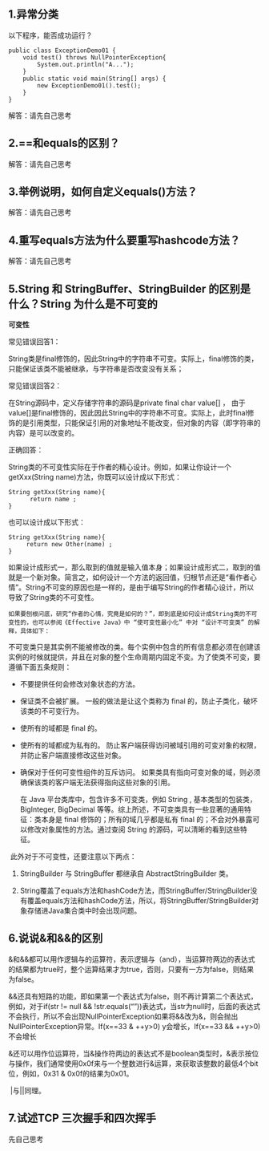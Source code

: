 ## 1.异常分类

以下程序，能否成功运行？

```
public class ExceptionDemo01 {
    void test() throws NullPointerException{
        System.out.println("A...");
    }
    public static void main(String[] args) {
        new ExceptionDemo01().test();
    }
}
```

解答：请先自己思考

## 2.==和equals的区别？

解答：请先自己思考

## 3.举例说明，如何自定义equals()方法？

解答：请先自己思考

## 4.重写equals方法为什么要重写hashcode方法？

解答：请先自己思考



## 5.String 和 StringBuﬀer、StringBuilder 的区别是什么？String 为什么是不可变的

**可变性**

常见错误回答1：

String类是final修饰的，因此String中的字符串不可变。实际上，final修饰的类，只能保证该类不能被继承，与字符串是否改变没有关系；

常见错误回答2：

在String源码中，定义存储字符串的源码是private final char value[]  ， 由于value[]是final修饰的，因此因此String中的字符串不可变。实际上，此时final修饰的是引用类型，只能保证引用的对象地址不能改变，但对象的内容（即字符串的内容）是可以改变的。

正确回答：

String类的不可变性实际在于作者的精心设计。例如，如果让你设计一个getXxx(String name)方法，你既可以设计成以下形式：

```
String getXxx(String name){
	  return name ;
}
```

也可以设计成以下形式：

```
String getXxx(String name){
	 return new Other(name) ;
}
```

​	如果设计成形式一，那么取到的值就是输入值本身；如果设计成形式二，取到的值就是一个新对象。简言之，如何设计一个方法的返回值，归根节点还是“看作者心情”。String不可变的原因也是一样的，是由于编写String的作者精心设计，所以导致了String类的不可变性。

	如果要刨根问底，研究“作者的心情，究竟是如何的？”，即到底是如何设计成String类的不可变性的，也可以参阅《Effective Java》中 “使可变性最小化” 中对 “设计不可变类” 的解释，具体如下：

不可变类只是其实例不能被修改的类。每个实例中包含的所有信息都必须在创建该实例的时候就提供，并且在对象的整个生命周期内固定不变。为了使类不可变，要遵循下面五条规则：

- 不要提供任何会修改对象状态的方法。

- 保证类不会被扩展。 一般的做法是让这个类称为 final 的，防止子类化，破坏该类的不可变行为。

- 使所有的域都是 final 的。

+ 使所有的域都成为私有的。 防止客户端获得访问被域引用的可变对象的权限，并防止客户端直接修改这些对象。

- 确保对于任何可变性组件的互斥访问。 如果类具有指向可变对象的域，则必须确保该类的客户端无法获得指向这些对象的引用。

  在 Java 平台类库中，包含许多不可变类，例如 String , 基本类型的包装类，BigInteger, BigDecimal 等等。综上所述，不可变类具有一些显著的通用特征：类本身是 final 修饰的；所有的域几乎都是私有 final 的；不会对外暴露可以修改对象属性的方法。通过查阅 String 的源码，可以清晰的看到这些特征。

 

​	此外对于不可变性，还要注意以下两点：

1. StringBuilder 与 StringBuﬀer 都继承自 AbstractStringBuilder 类。

2. String覆盖了equals方法和hashCode方法，而StringBuffer/StringBuilder没有覆盖equals方法和hashCode方法，所以，将StringBuffer/StringBuilder对象存储进Java集合类中时会出现问题。



## 6.说说&和&&的区别 

​	&和&&都可以用作逻辑与的运算符，表示逻辑与（and），当运算符两边的表达式的结果都为true时，整个运算结果才为true，否则，只要有一方为false，则结果为false。

​	&&还具有短路的功能，即如果第一个表达式为false，则不再计算第二个表达式，例如，对于if(str != null && !str.equals(“”))表达式，当str为null时，后面的表达式不会执行，所以不会出现NullPointerException如果将&&改为&，则会抛出NullPointerException异常。If(x==33 & ++y>0) y会增长，If(x==33 && ++y>0)不会增长

​	&还可以用作位运算符，当&操作符两边的表达式不是boolean类型时，&表示按位与操作，我们通常使用0x0f来与一个整数进行&运算，来获取该整数的最低4个bit位，例如，0x31 & 0x0f的结果为0x01。 

​	|与||同理。 



## 7.试述TCP 三次握手和四次挥手

先自己思考



